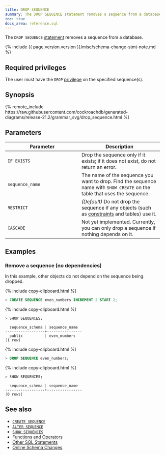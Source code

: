 ```yaml
---
title: DROP SEQUENCE
summary: The DROP SEQUENCE statement removes a sequence from a database.
toc: true
docs_area: reference.sql
---
```


The `DROP SEQUENCE` [statement](sql-statements.html) removes a sequence from a database.

{%  include {{  page.version.version  }}/misc/schema-change-stmt-note.md %}

## Required privileges

The user must have the `DROP` [privilege](authorization.html#assign-privileges) on the specified sequence(s).

## Synopsis

<div>{%  remote_include https://raw.githubusercontent.com/cockroachdb/generated-diagrams/release-21.2/grammar_svg/drop_sequence.html %}</div>

## Parameters

<style>
table td:first-child {
    min-width: 225px;
}
</style>

 Parameter | Description
-----------|------------
`IF EXISTS` |  Drop the sequence only if it exists; if it does not exist, do not return an error.
`sequence_name` | The name of the sequence you want to drop. Find the sequence name with `SHOW CREATE` on the table that uses the sequence.
`RESTRICT` | _(Default)_ Do not drop the sequence if any objects (such as [constraints](constraints.html) and tables) use it.
`CASCADE` | Not yet implemented. Currently, you can only drop a sequence if nothing depends on it.

<!-- `CASCADE` > Drop all objects (such as [constraints](constraints.html) and tables) that depend on the sequence.<br><br>`CASCADE` does not list objects it drops, so should be used cautiously. -->

## Examples

### Remove a sequence (no dependencies)

In this example, other objects do not depend on the sequence being dropped.

{%  include copy-clipboard.html %}
~~~ sql
> CREATE SEQUENCE even_numbers INCREMENT 2 START 2;
~~~

{%  include copy-clipboard.html %}
~~~ sql
> SHOW SEQUENCES;
~~~

~~~
  sequence_schema | sequence_name
------------------+----------------
  public          | even_numbers
(1 row)
~~~

{%  include copy-clipboard.html %}
~~~ sql
> DROP SEQUENCE even_numbers;
~~~

{%  include copy-clipboard.html %}
~~~ sql
> SHOW SEQUENCES;
~~~

~~~
  sequence_schema | sequence_name
------------------+----------------
(0 rows)
~~~

<!-- ### Remove a Sequence and Dependent Objects with `CASCADE`

In this example, a table depends on the sequence that's being dropped. Therefore, it's only possible to drop the sequence while simultaneously dropping the dependent table using `CASCADE`.

{{ site.data.alerts.callout_danger }}<code>CASCADE</code> drops <em>all</em> dependent objects without listing them, which can lead to inadvertent and difficult-to-recover losses. To avoid potential harm, we recommend dropping objects individually in most cases.{{ site.data.alerts.end }}

~~~ sql
> DROP SEQUENCE customer_seq CASCADE;
~~~
~~~
DROP SEQUENCE
~~~ -->

## See also
- [`CREATE SEQUENCE`](create-sequence.html)
- [`ALTER SEQUENCE`](alter-sequence.html)
- [`SHOW SEQUENCES`](show-sequences.html)
- [Functions and Operators](functions-and-operators.html)
- [Other SQL Statements](sql-statements.html)
- [Online Schema Changes](online-schema-changes.html)
